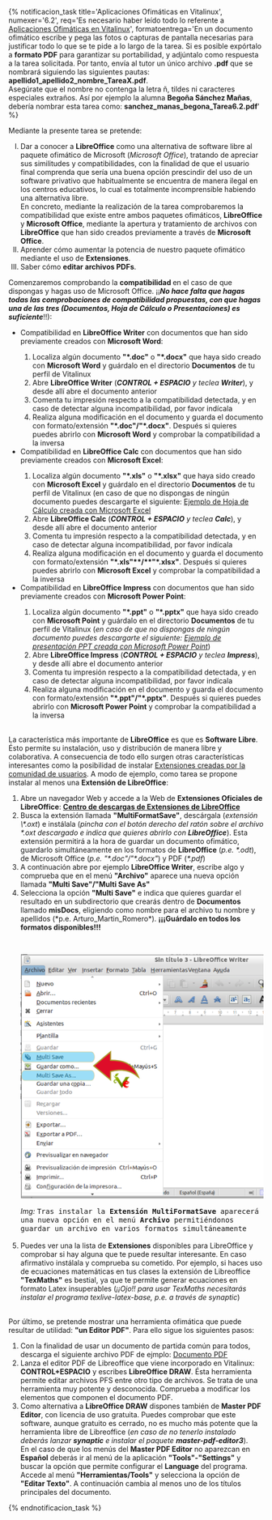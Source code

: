 {% notificacion_task title='Aplicaciones Ofimáticas en Vitalinux',
numexer='6.2',
req='Es necesario haber leído todo lo referente a <a href="../Parte_6-Aplicaciones_utiles_y_alternativas/Parte_6-Aplicaciones_ofimaticas.md">Aplicaciones Ofimáticas en Vitalinux</a>',
formatoentrega='En un documento ofimático escribe y pega las fotos o capturas de pantalla necesarias para justificar todo lo que se te pide a lo largo de la tarea. Si es posible expórtalo a <b>formato PDF</b> para garantizar su portabilidad, y adjúntalo como respuesta a la tarea solicitada. Por tanto, envía al tutor un único archivo <b>.pdf</b> que se nombrará siguiendo las siguientes pautas: <b>apellido1_apellido2_nombre_TareaX.pdf</b>.
<br>
Asegúrate que el nombre no contenga la letra ñ, tildes ni caracteres especiales extraños. Así por ejemplo la alumna <b>Begoña Sánchez Mañas</b>, debería nombrar esta tarea como: <b>sanchez_manas_begona_Tarea6.2.pdf</b>' %}


Mediante la presente tarea se pretende:

<ol type="I">
<li>
Dar a conocer a <b>LibreOffice</b> como una alternativa de software libre al paquete ofimático de Microsoft (<i>Microsoft Office</i>), tratando de apreciar sus similitudes y compatibilidades, con la finalidad de que el usuario final comprenda que sería una buena opción prescindir del uso de un software privativo que habitualmente se encuentra de manera ilegal en los centros educativos, lo cual es totalmente incomprensible habiendo una alternativa libre.
<br>
En concreto, mediante la realización de la tarea comprobaremos la compatibilidad que existe entre ambos paquetes ofimáticos, <b>LibreOffice</b> y <b>Microsoft Office</b>, mediante la apertura y tratamiento de archivos con <b>LibreOffice</b> que han sido creados previamente a través de <b>Microsoft Office</b>.
</li>
<li>
Aprender cómo aumentar la potencia de nuestro paquete ofimático mediante el uso de <b>Extensiones</b>.
</li>
<li>
Saber cómo <b>editar archivos PDFs</b>.
</li>
</ol>

Comenzaremos comprobando la <b>compatibilidad </b>en el caso de que dispongas y hagas uso de Microsoft Office. ¡¡<b><i>No hace falta que hagas todas las comprobaciones de compatibilidad propuestas, con que hagas una de las tres (Documentos, Hoja de Cálculo o Presentaciones) es suficiente</i></b>!!):

<ul>
<li>
Compatibilidad en <b>LibreOffice Writer</b> con documentos que han sido previamente creados con <b>Microsoft Word</b>:
</li>
    <ol>
    <li>
    Localiza algún documento <b>"*.doc"</b> o <b>"*.docx"</b> que haya sido creado con <b>Microsoft Word</b> y guárdalo en el directorio <b>Documentos</b> de tu perfil de Vitalinux
    </li>
    <li>
    Abre <b>LibreOffice Writer</b> (<i><b>CONTROL + ESPACIO</b> y teclea <b>Writer</b></i>), y desde allí abre el documento anterior
    </li>
    <li>
    Comenta tu impresión respecto a la compatibilidad detectada, y en caso de detectar alguna incompatibilidad, por favor indícala
    </li>
    <li>
    Realiza alguna modificación en el documento y guarda el documento con formato/extensión <b>"*.doc"<b>/</b>"*.docx"</b>.  Después si quieres puedes abrirlo con <b>Microsoft Word</b> y comprobar la compatibilidad a la inversa
    </li>
    </ol>

<li>
Compatibilidad en <b>LibreOffice Calc</b> con documentos que han sido previamente creados con <b>Microsoft Excel</b>:
</li>
    <ol>
    <li>
    Localiza algún documento <b>"*.xls"</b> o <b>"*.xlsx"</b> que haya sido creado con <b>Microsoft Excel</b> y guárdalo en el directorio <b>Documentos</b> de tu perfil de Vitalinux (en caso de que no dispongas de ningún documento puedes descargarte el siguiente: <a href="http://www.ejemplode.com/uploads/12098166700-hojacalculo.xls"> Ejemplo de Hoja de Cálculo creada con Microsoft Excel</a>
    </li>
    <li>
    Abre <b>LibreOffice Calc</b> (<i><b>CONTROL + ESPACIO</b> y teclea <b>Calc</b></i>), y desde allí abre el documento anterior
    </li>
    <li>
    Comenta tu impresión respecto a la compatibilidad detectada, y en caso de detectar alguna incompatibilidad, por favor indícala
    </li>
    <li>
    Realiza alguna modificación en el documento y guarda el documento con formato/extensión <b>"*.xls"**/**"*.xlsx"</b>.  Después si quieres puedes abrirlo con <b>Microsoft Excel</b> y comprobar la compatibilidad a la inversa
    </li>
    </ol>

<li>
Compatibilidad en <b>LibreOffice Impress</b> con documentos que han sido previamente creados con <b>Microsoft Power Point</b>:
</li>
    <ol>
    <li>
    Localiza algún documento <b>"*.ppt"</b> o <b>"*.pptx"</b> que haya sido creado con <b>Microsoft Point</b> y guárdalo en el directorio <b>Documentos</b> de tu perfil de Vitalinux (<i>en caso de que no dispongas de ningún documento puedes descargarte el siguiente: <a href="http://www.ejemplode.com/uploads/120811710123-ejemplopresentacionpowerpoint.zip">Ejemplo de presentación PPT creada con Microsoft Power Point</a></i>)
    </li>
    <li>
    Abre <b>LibreOffice Impress</b> (<i><b>CONTROL + ESPACIO</b> y teclea <b>Impress</b></i>), y desde allí abre el documento anterior
    </li>
    <li>
    Comenta tu impresión respecto a la compatibilidad detectada, y en caso de detectar alguna incompatibilidad, por favor indícala
    </li>
    <li>
    Realiza alguna modificación en el documento y guarda el documento con formato/extensión <b>"*.ppt"<b>/</b>"*.pptx"</b>.  Después si quieres puedes abrirlo con <b>Microsoft Power Point</b> y comprobar la compatibilidad a la inversa
    </li>
    </ol>

</ul>
<!--
<center><pre style="border: 1; border-color: brown; background-color: orange; text-align: center;white-space: pre-wrap; color: white; font-weight: bold; font-size: 110%;">¡¡¡Recuerda que "LibreOffice" es "Software Libre"  disponible tanto para Linux como para Windows!!!¡¡¡Anímate a instalar y usar "LibreOffice" si quieres evitar el uso de software ilegal/pirata tanto en tu casa como en tu centro educativo!!!</pre></center>
-->
<br>
La característica más importante de <b>LibreOffice</b> es que es <b>Software Libre</b>.  Ésto permite su instalación, uso y distribución de manera libre y colaborativa. A consecuencia de todo ello surgen otras características interesantes como la posibilidad de instalar <a href="http://extensions.libreoffice.org/extension-center">Extensiones creadas por la comunidad de usuarios</a>. A modo de ejemplo, como tarea se propone instalar al menos una <b>Extensión de LibreOffice</b>:

<ol>
<li>
Abre un navegador Web y accede a la Web de <b>Extensiones Oficiales de LibreOffice</b>: <a rel="nofollow" class="external text" href="http://extensions.libreoffice.org"><b>Centro de descargas de Extensiones de LibreOffice</b></a>
</li>
<li>
Busca la extensión llamada <b>"MultiFormatSave"</b>, descárgala (<i>extensión \*.oxt</i>) e instálala (<i>pincha con el botón derecho del ratón sobre el archivo *.oxt descargado e indica que quieres abrirlo con <b>LibreOffice</b></i>).  Esta extensión permitirá a la hora de guardar un documento ofimático, guardarlo simultáneamente en los formatos de <b>LibreOffice</b> (<i>p.e. *.odt</i>), de Microsoft Office (<i>p.e. "*.doc"/"*.docx"</i>) y PDF (<i>*.pdf</i>)
</li>
<li>
A continuación abre por ejemplo <b>LibreOffice Writer</b>, escribe algo y comprueba que en el menú <b>"Archivo"</b> aparece una nueva opción llamada <b>"Multi Save"/"Multi Save As"</b>
</li>
<li>
Selecciona la opción <b>"Multi Save"</b> e indica que quieres guardar el resultado en un subdirectorio que crearás dentro de <b>Documentos</b> llamado <b>misDocs</b>, eligiendo como nombre para el archivo tu nombre y apellidos (*p.e. Arturo_Martin_Romero*).  <b>¡¡¡Guárdalo en todos los formatos disponibles!!!</b>
</li>

<br><div class="container">
<img class="coolimage" src="../img/vitalinux-libreoffice-extension-multiformatsave-mod.png" alt="Imagen no Localizada">
<div class="imagetext_type2"><i>Img:</i> <tt>Tras instalar la <b>Extensión MultiFormatSave</b> aparecerá una nueva opción en el menú <b>Archivo</b> permitiéndonos guardar un archivo en varios formatos simultáneamente</tt></div>
</div><br>

<li>
Puedes ver una la lista de <b>Extensiones</b> disponibles para LibreOffice y comprobar si hay alguna que te puede resultar interesante.  En caso afirmativo instálala y comprueba su cometido.  Por ejemplo, si haces uso de ecuaciones matemáticas en tus clases la extensión de Libreoffice <b>"TexMaths"</b> es bestial, ya que te permite generar ecuaciones en formato Latex insuperables (<i>¡¡Ojo!! para usar TexMaths necesitarás instalar el programa texlive-latex-base, p.e. a través de synaptic</i>)
</li>
</ol>
<br>
Por último, se pretende mostrar una herramienta ofimática que puede resultar de utilidad: <b>"un Editor PDF"</b>.  Para ello sigue los siguientes pasos:

<ol>
<li>
Con la finalidad de usar un documento de partida común para todos, descarga el siguiente archivo PDF de ejmplo: <a href="http://migasfree.educa.aragon.es/cosas-centros/Vitalinux-tea4cups.pdf">Documento PDF</a>
</li>
<li>
Lanza el editor PDF de Libreoffice que viene incorporado en Vitalinux: <b>CONTROL+ESPACIO</b> y escribes <b>LibreOffice DRAW</b>. Ésta herramienta permite editar archivos PFS entre otro tipo de archivos. Se trata de una herramienta muy potente y desconocida. Comprueba a modificar los elementos que componen el documento PDF.
</li>

<li>
Como alternativa a <b>LibreOffice DRAW</b> dispones también de <b>Master PDF Editor</b>, con licencia de uso gratuita.  Puedes comprobar que este software, aunque gratuito es cerrado, no es mucho más potente que la herramienta libre de Libreoffice (<i>en caso de no tenerlo instalado deberás lanzar <b>synaptic</b> e instalar el paquete <b>master-pdf-editor3</b></i>).<br>
En el caso de que los menús del <b>Master PDF Editor</b> no aparezcan en <b>Español</b> deberás ir al menú de la aplicación <b>"Tools"-"Settings"</b> y buscar la opción que permite configurar el <b>Language</b> del programa.<br>
Accede al menú <b>"Herramientas/Tools"</b> y selecciona la opción de <b>"Editar Texto"</b>. A continuación cambia al menos uno de los títulos principales del documento.
</li>
</ol>

{% endnotificacion_task %}
